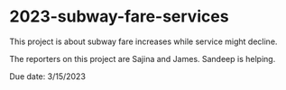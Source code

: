 # 2023-subway-fare-services
This project is about subway fare increases while service might decline.

The reporters on this project are Sajina and James. Sandeep is helping.

Due date: 3/15/2023
